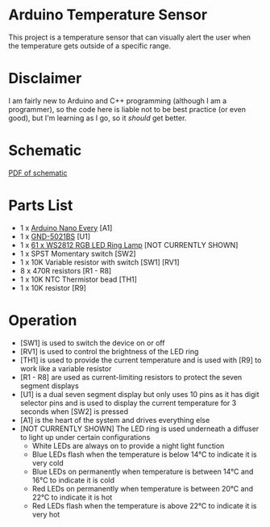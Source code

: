 # Arduino Temperature Sensor

This project is a temperature sensor that can visually alert the user when the
temperature gets outside of a specific range.

# Disclaimer

I am fairly new to Arduino and C++ programming (although I am a programmer), so
the code here is liable not to be best practice (or even good), but I'm learning
as I go, so it *should* get better.

# Schematic
[PDF of schematic](documentation/schematic.pdf)

# Parts List

* 1 x [Arduino Nano Every](https://store.arduino.cc/products/arduino-nano-every?srsltid=AfmBOooqk8AtTgJYrkSKT_WR8lKfO9X7QG-1voyWMmZsvvH6m3fgy-Z-) [A1]
* 1 x [GND-5021BS](https://www.rcscomponents.kiev.ua/datasheets/GND-5021Ax-Bx.pdf) [U1]
* 1 x [61 x WS2812 RGB LED Ring Lamp](https://amzn.eu/d/0VMO4f6) [NOT CURRENTLY SHOWN]
* 1 x SPST Momentary switch [SW2]
* 1 x 10K Variable resistor with switch [SW1] [RV1]
* 8 x 470R resistors [R1 - R8]
* 1 x 10K NTC Thermistor bead [TH1]
* 1 x 10K resistor [R9]

# Operation

* [SW1] is used to switch the device on or off
* [RV1] is used to control the brightness of the LED ring
* [TH1] is used to provide the current temperature and is used with [R9] to work like a variable resistor
* [R1 - R8] are used as current-limiting resistors to protect the seven segment displays
* [U1] is a dual seven segment display but only uses 10 pins as it has digit selector pins and is used to display the current temperature for 3 seconds when [SW2] is pressed
* [A1] is the heart of the system and drives everything else
* [NOT CURRENTLY SHOWN] The LED ring is used underneath a diffuser to light up under certain configurations
  * White LEDs are always on to provide a night light function
  * Blue LEDs flash when the temperature is below 14&deg;C to indicate it is very cold
  * Blue LEDs on permanently when temperature is between 14&deg;C and 16&deg;C to indicate it is cold
  * Red LEDs on permanently when temperature is between 20&deg;C and 22&deg;C to indicate it is hot
  * Red LEDs flash when the temperature is above 22&deg;C to indicate it is very hot